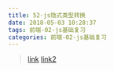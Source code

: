```yaml
---
title: 52-js隐式类型转换
date: 2018-05-03 10:28:37
tags: 前端-02-js基础复习
categories: 前端-02-js基础复习
---
```

> [link](https://www.cnblogs.com/chenmeng0818/p/5954215.html) [link2](https://www.jianshu.com/p/0f1e3ff14537)